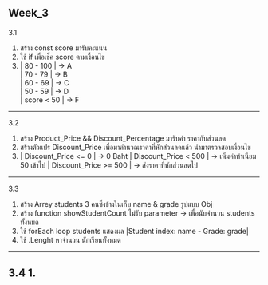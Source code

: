   Week_3 
-------------------------------------------------------------------------
  3.1
  1.  สร้าง const score มารับคะแนน <br>
  2.  ใช้ if เพื่อเช็ค score ตามเงื่อนไข <br>
  3.  | 80 - 100   | -> A <br>
      | 70 - 79    | -> B <br>
      | 60 - 69    | -> C <br>
      | 50 - 59    | -> D <br>
      | score < 50 | -> F 
-------------------------------------------------------------------------
  3.2
  1.  สร้าง Product_Price && Discount_Percentage มารับค่า ราคากับส่วนลด
  2.  สร้างตัวแปร Discount_Price เพื่อมาคำนวณราคาที่หักส่วนลดแล้ว นำมาตรวจสอบเงื่อนไข
  3.  | Discount_Price <= 0   | -> 0 Baht
      | Discount_Price < 500  | -> เพิ่มค่าทำเนียม 50 เข้าไป
      | Discount_Price >= 500 | -> ส่งราคาที่หักส่วนลดไป  
-------------------------------------------------------------------------
  3.3
  1.  สร้าง Arrey students 3 คนซึ่งข้างในเก็บ name & grade รูปแบบ Obj 
  2.  สร้าง function showStudentCount ไม่รับ parameter -> เพื่อนับจำนวน students ทั้งหมด
  3.  ใช้ forEach loop students แสดงผล |Student index: name - Grade: grade|
  4.  ใช้ .Lenght หาจำนวน นักเรียนทั้งหมด
-------------------------------------------------------------------------
  3.4
  1.
-------------------------------------------------------------------------
